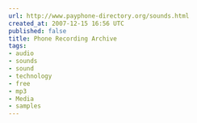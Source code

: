 ```yaml
---
url: http://www.payphone-directory.org/sounds.html
created_at: 2007-12-15 16:56 UTC
published: false
title: Phone Recording Archive
tags:
- audio
- sounds
- sound
- technology
- free
- mp3
- Media
- samples
---
```



